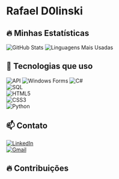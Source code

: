 # Rafael D0linski  

## 🔥 Minhas Estatísticas
![GitHub Stats](https://github-readme-stats.vercel.app/api?username=RafaelD0linski&show_icons=true&theme=radical)
![Linguagens Mais Usadas](https://github-readme-stats.vercel.app/api/top-langs/?username=RafaelD0linski&layout=compact&title_color=FF5733&text_color=F0DB4F&bg_color=000000&border_color=39FF14)



## 🚀 Tecnologias que uso  

![API](https://img.shields.io/badge/API-005571?style=for-the-badge&logo=fastapi)
![Windows Forms](https://img.shields.io/badge/Windows%20Forms-0078D6?style=for-the-badge&logo=windows)
![C#](https://img.shields.io/badge/C%23-239120?style=for-the-badge&logo=c-sharp&logoColor=white)  
![SQL](https://img.shields.io/badge/SQL-4479A1?style=for-the-badge&logo=postgresql&logoColor=white)  
![HTML5](https://img.shields.io/badge/HTML5-E34F26?style=for-the-badge&logo=html5&logoColor=white)  
![CSS3](https://img.shields.io/badge/CSS3-1572B6?style=for-the-badge&logo=css3&logoColor=white)  
![Python](https://img.shields.io/badge/Python-3776AB?style=for-the-badge&logo=python&logoColor=white)  

## 📫 Contato  
[![LinkedIn](https://img.shields.io/badge/LinkedIn-0077B5?style=for-the-badge&logo=linkedin&logoColor=white)](https://www.linkedin.com/public-profile/settings?trk=d_flagship3_profile_self_view_public_profile)  
[![Gmail](https://img.shields.io/badge/Gmail-D14836?style=for-the-badge&logo=gmail&logoColor=white)](mailto:rafaeldolinski14@gmail.com)  

## 🔥 Contribuições  

